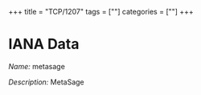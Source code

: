 +++
title = "TCP/1207"
tags = [""]
categories = [""]
+++

# IANA Data

_Name:_ metasage

_Description:_ MetaSage

